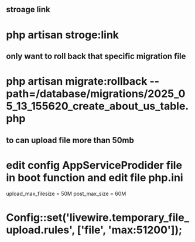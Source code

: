 ## stroage link 
# php artisan stroge:link

## only want to roll back that specific migration file
# php artisan migrate:rollback --path=/database/migrations/2025_05_13_155620_create_about_us_table.php

## to can upload file more than 50mb

# edit config AppServiceProdider file in boot function and edit file php.ini 
<p>
upload_max_filesize = 50M
post_max_size = 60M
</p>

# Config::set('livewire.temporary_file_upload.rules', ['file', 'max:51200']);